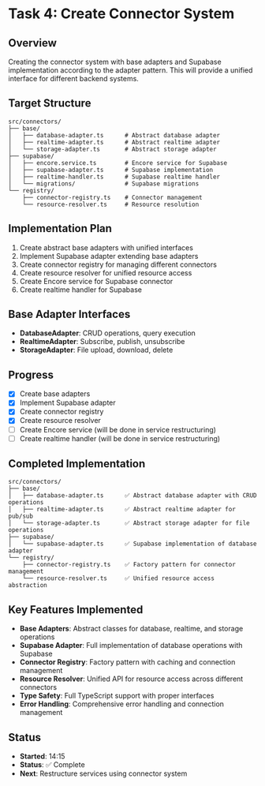 # Task 4: Create Connector System

## Overview

Creating the connector system with base adapters and Supabase implementation according to the adapter pattern. This will provide a unified interface for different backend systems.

## Target Structure

```
src/connectors/
├── base/
│   ├── database-adapter.ts      # Abstract database adapter
│   ├── realtime-adapter.ts      # Abstract realtime adapter
│   └── storage-adapter.ts       # Abstract storage adapter
├── supabase/
│   ├── encore.service.ts        # Encore service for Supabase
│   ├── supabase-adapter.ts      # Supabase implementation
│   ├── realtime-handler.ts      # Supabase realtime handler
│   └── migrations/              # Supabase migrations
└── registry/
    ├── connector-registry.ts    # Connector management
    └── resource-resolver.ts     # Resource resolution
```

## Implementation Plan

1. Create abstract base adapters with unified interfaces
2. Implement Supabase adapter extending base adapters
3. Create connector registry for managing different connectors
4. Create resource resolver for unified resource access
5. Create Encore service for Supabase connector
6. Create realtime handler for Supabase

## Base Adapter Interfaces

- **DatabaseAdapter**: CRUD operations, query execution
- **RealtimeAdapter**: Subscribe, publish, unsubscribe
- **StorageAdapter**: File upload, download, delete

## Progress

- [x] Create base adapters
- [x] Implement Supabase adapter
- [x] Create connector registry
- [x] Create resource resolver
- [ ] Create Encore service (will be done in service restructuring)
- [ ] Create realtime handler (will be done in service restructuring)

## Completed Implementation

```
src/connectors/
├── base/
│   ├── database-adapter.ts      ✅ Abstract database adapter with CRUD operations
│   ├── realtime-adapter.ts      ✅ Abstract realtime adapter for pub/sub
│   └── storage-adapter.ts       ✅ Abstract storage adapter for file operations
├── supabase/
│   └── supabase-adapter.ts      ✅ Supabase implementation of database adapter
└── registry/
    ├── connector-registry.ts    ✅ Factory pattern for connector management
    └── resource-resolver.ts     ✅ Unified resource access abstraction
```

## Key Features Implemented

- **Base Adapters**: Abstract classes for database, realtime, and storage operations
- **Supabase Adapter**: Full implementation of database operations with Supabase
- **Connector Registry**: Factory pattern with caching and connection management
- **Resource Resolver**: Unified API for resource access across different connectors
- **Type Safety**: Full TypeScript support with proper interfaces
- **Error Handling**: Comprehensive error handling and connection management

## Status

- **Started**: 14:15
- **Status**: ✅ Complete
- **Next**: Restructure services using connector system
